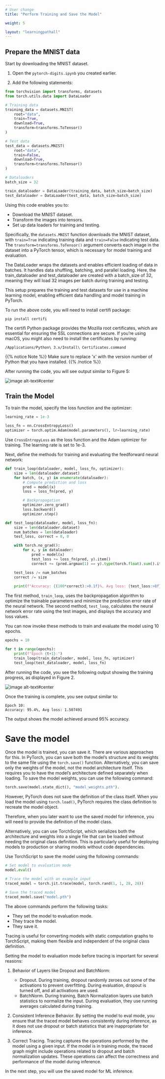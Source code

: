 ```yaml
---
# User change
title: "Perform Training and Save the Model"

weight: 5

layout: "learningpathall"
---
```


## Prepare the MNIST data

Start by downloading the MNIST dataset. 

1. Open the `pytorch-digits.ipynb` you created earlier.

2. Add the following statements:

```python
from torchvision import transforms, datasets
from torch.utils.data import DataLoader

# Training data 
training_data = datasets.MNIST(
    root="data",
    train=True,
    download=True,
    transform=transforms.ToTensor()
)

# Test data
test_data = datasets.MNIST(
    root="data",
    train=False,
    download=True,
    transform=transforms.ToTensor()
)

# Dataloaders
batch_size = 32

train_dataloader = DataLoader(training_data, batch_size=batch_size)
test_dataloader = DataLoader(test_data, batch_size=batch_size)
```

Using this code enables you to:

* Download the MNIST dataset.
* Transform the images into tensors.
* Set up data loaders for training and testing.

Specifically, the `datasets.MNIST` function downloads the MNIST dataset, with `train=True` indicating training data and `train=False` indicating test data. The `transform=transforms.ToTensor()` argument converts each image in the dataset into a PyTorch tensor, which is necessary for model training and evaluation.

The DataLoader wraps the datasets and enables efficient loading of data in batches. It handles data shuffling, batching, and parallel loading. Here, the train_dataloader and test_dataloader are created with a batch_size of 32, meaning they will load 32 images per batch during training and testing.

This setup prepares the training and test datasets for use in a machine learning model, enabling efficient data handling and model training in PyTorch.

To run the above code, you will need to install certifi package:

```console
pip install certifi
```

The certifi Python package provides the Mozilla root certificates, which are essential for ensuring the SSL connections are secure. If you’re using macOS, you might also need to install the certificates by running:

```console
/Applications/Python\ 3.x/Install\ Certificates.command
```

{{% notice Note %}}
Make sure to replace 'x' with the version number of Python that you have installed.
{{% /notice %}}

After running the code, you will see output similar to Figure 5:

![image alt-text#center](Figures/01.png "Figure 5. Output")

## Train the Model

To train the model, specify the loss function and the optimizer:

```Python
learning_rate = 1e-3

loss_fn = nn.CrossEntropyLoss()
optimizer = torch.optim.Adam(model.parameters(), lr=learning_rate)
```

Use `CrossEntropyLoss` as the loss function and the Adam optimizer for training. The learning rate is set to 1e-3.

Next, define the methods for training and evaluating the feedforward neural network:

```Python
def train_loop(dataloader, model, loss_fn, optimizer):
    size = len(dataloader.dataset)
    for batch, (x, y) in enumerate(dataloader):
        # Compute prediction and loss
        pred = model(x)
        loss = loss_fn(pred, y)

        # Backpropagation
        optimizer.zero_grad()
        loss.backward()
        optimizer.step()

def test_loop(dataloader, model, loss_fn):
    size = len(dataloader.dataset)
    num_batches = len(dataloader)
    test_loss, correct = 0, 0

    with torch.no_grad():
        for x, y in dataloader:
            pred = model(x)
            test_loss += loss_fn(pred, y).item()
            correct += (pred.argmax(1) == y).type(torch.float).sum().item()

    test_loss /= num_batches
    correct /= size
    
    print(f"Accuracy: {(100*correct):>0.1f}%, Avg loss: {test_loss:>8f} \n")
```

The first method, `train_loop`, uses the backpropagation algorithm to optimize the trainable parameters and minimize the prediction error rate of the neural network. The second method, `test_loop`, calculates the neural network error rate using the test images, and displays the accuracy and loss values. 

You can now invoke these methods to train and evaluate the model using 10 epochs.

```Python
epochs = 10

for t in range(epochs):
    print(f"Epoch {t+1}:")
    train_loop(train_dataloader, model, loss_fn, optimizer)
    test_loop(test_dataloader, model, loss_fn)
```

After running the code, you see the following output showing the training progress, as displayed in Figure 2.

![image alt-text#center](Figures/02.png "Figure 2. Output 2")

Once the training is complete, you see output similar to:

```output
Epoch 10:
Accuracy: 95.4%, Avg loss: 1.507491 
```

The output shows the model achieved around 95% accuracy.

# Save the model

Once the model is trained, you can save it. There are various approaches for this. In PyTorch, you can save both the model’s structure and its weights to the same file using the `torch.save()` function. Alternatively, you can save only the weights of the model, not the model architecture itself. This requires you to have the model’s architecture defined separately when loading. To save the model weights, you can use the following command: 

```Python
torch.save(model.state_dict(), "model_weights.pth"). 
```

However, PyTorch does not save the definition of the class itself. When you load the model using `torch.load()`, PyTorch requires the class definition to recreate the model object.

Therefore, when you later want to use the saved model for inference, you will need to provide the definition of the model class.

Alternatively, you can use TorchScript, which serializes both the architecture and weights into a single file that can be loaded without needing the original class definition. This is particularly useful for deploying models to production or sharing models without code dependencies.

Use TorchScript to save the model using the following commands:

```Python
# Set model to evaluation mode
model.eval()

# Trace the model with an example input
traced_model = torch.jit.trace(model, torch.rand(1, 1, 28, 28))  

# Save the traced model
traced_model.save("model.pth") 
```

The above commands perform the following tasks:

* They set the model to evaluation mode.
* They trace the model.
* They save it.

Tracing is useful for converting models with static computation graphs to TorchScript, making them flexible and independent of the original class definition.

Setting the model to evaluation mode before tracing is important for several reasons:

1. Behavior of Layers like Dropout and BatchNorm:
    * Dropout. During training, dropout randomly zeroes out some of the activations to prevent overfitting. During evaluation, dropout is turned off, and all activations are used.
    * BatchNorm. During training, Batch Normalization layers use batch statistics to normalize the input. During evaluation, they use running averages calculated during training.

2. Consistent Inference Behavior. By setting the model to eval mode, you ensure that the traced model behaves consistently during inference, as it does not use dropout or batch statistics that are inappropriate for inference.

3. Correct Tracing. Tracing captures the operations performed by the model using a given input. If the model is in training mode, the traced graph might include operations related to dropout and batch normalization updates. These operations can affect the correctness and performance of the model during inference.
    
In the next step, you will use the saved model for ML inference.
